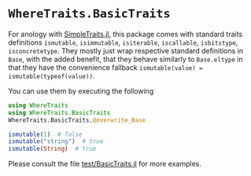 
# `WhereTraits.BasicTraits`

For anology with [SimpleTraits.jl](https://github.com/mauro3/SimpleTraits.jl), this package comes with standard traits definitions
`ismutable`, `isimmutable`, `isiterable`, `iscallable`, `isbitstype`, `isconcretetype`. They mostly just wrap respective standard definitions in `Base`, with the added benefit, that they behave similarly to `Base.eltype` in that they have the convenience fallback `ismutable(value) = ismutable(typeof(value))`.

You can use them by executing the following
```julia
using WhereTraits
using WhereTraits.BasicTraits
WhereTraits.BasicTraits.@overwrite_Base

ismutable(1)  # false
ismutable("string")  # true
ismutable(String)  # true
```

Please consult the file [test/BasicTraits.jl](https://github.com/schlichtanders/WhereTraits.jl/blob/master/test/BasicTraits.jl) for more examples.
